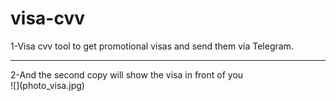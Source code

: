 # visa-cvv
1-Visa cvv tool to get promotional visas and send them via Telegram.
<hr>
2-And the second copy will show the visa in front of you 
<br>
![](photo_visa.jpg)
